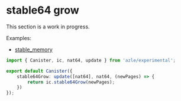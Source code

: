 # stable64 grow

This section is a work in progress.

Examples:

-   [stable_memory](https://github.com/demergent-labs/azle/tree/main/examples/stable_memory)

```typescript
import { Canister, ic, nat64, update } from 'azle/experimental';

export default Canister({
    stable64Grow: update([nat64], nat64, (newPages) => {
        return ic.stable64Grow(newPages);
    })
});
```
